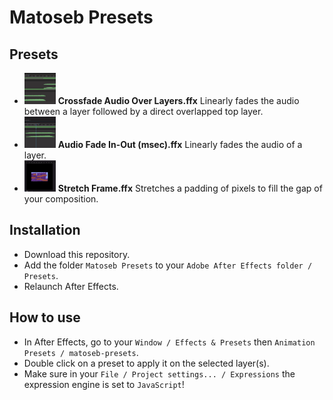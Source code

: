 # Matoseb Presets

## Presets
- <img src="./images/Crossfade%20Audio%20Over%20Layers.gif" width="50" height="50"> **Crossfade Audio Over Layers.ffx** Linearly fades the audio between a layer followed by a direct overlapped top layer.
- <img src="./images/Audio%20Fade%20In-Out%20(msec).gif" width="50" height="50"> **Audio Fade In-Out (msec).ffx** Linearly fades the audio of a layer.
- <img src="./images/Stretch%20Frame.gif" width="50" height="50"> **Stretch Frame.ffx** Stretches a padding of pixels to fill the gap of your composition.

## Installation
- Download this repository.
- Add the folder ```Matoseb Presets``` to your ```Adobe After Effects folder / Presets```.
- Relaunch After Effects.

## How to use
- In After Effects, go to your ```Window / Effects & Presets``` then ```Animation Presets / matoseb-presets```.
- Double click on a preset to apply it on the selected layer(s).
- Make sure in your ```File / Project settings... / Expressions``` the expression engine is set to ```JavaScript```!
